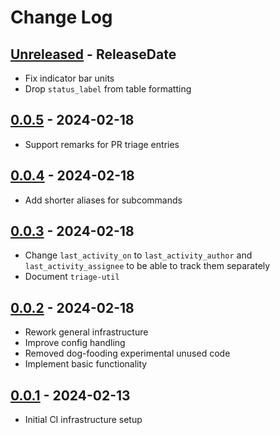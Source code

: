 # Change Log

<!-- next-header -->
## [Unreleased] - ReleaseDate

- Fix indicator bar units
- Drop `status_label` from table formatting

## [0.0.5] - 2024-02-18

- Support remarks for PR triage entries

## [0.0.4] - 2024-02-18

- Add shorter aliases for subcommands

## [0.0.3] - 2024-02-18

- Change `last_activity_on` to `last_activity_author` and
  `last_activity_assignee` to be able to track them separately
- Document `triage-util`

## [0.0.2] - 2024-02-18

- Rework general infrastructure
- Improve config handling
- Removed dog-fooding experimental unused code
- Implement basic functionality

## [0.0.1] - 2024-02-13

- Initial CI infrastructure setup

<!-- next-url -->
[Unreleased]: https://github.com/jieyouxu/triage-util/compare/v0.0.5...HEAD
[0.0.5]: https://github.com/jieyouxu/triage-util/compare/v0.0.4...v0.0.5
[0.0.4]: https://github.com/jieyouxu/triage-util/compare/v0.0.3...v0.0.4
[0.0.3]: https://github.com/jieyouxu/triage-util/compare/v0.0.2...v0.0.3
[0.0.2]: https://github.com/jieyouxu/triage-util/compare/v0.0.1...v0.0.2
[0.0.1]: https://github.com/jieyouxu/triage-util/compare/v0.0.1...v0.0.1
